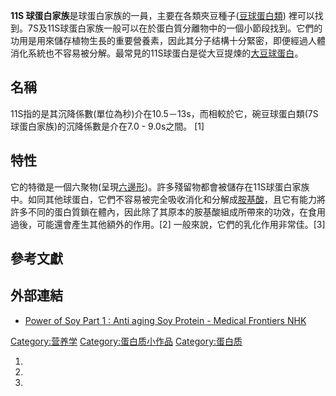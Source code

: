 **11S 球蛋白家族**是球蛋白家族的一員，主要在各類夾豆種子([豆球蛋白類](https://zh.wikipedia.org/wiki/豆球蛋白 "wikilink")) 裡可以找到。7S及11S球蛋白家族一般可以在於蛋白質分離物中的一個小節段找到。它們的功用是用來儲存植物生長的重要營養素，因此其分子结構十分緊密，即便經過人體消化系統也不容易被分解。最常見的11S球蛋白是從大豆提煉的[大豆球蛋白](https://zh.wikipedia.org/wiki/球蛋白 "wikilink")。

## 名稱

11S指的是其沉降係數(單位為秒)介在10.5－13s，而相較於它，碗豆球蛋白類(7S球蛋白家族)的沉降係數是介在7.0 - 9.0s之間。 \[1\]

## 特性

它的特徵是一個六聚物(呈現[六邊形](https://zh.wikipedia.org/wiki/六邊形 "wikilink"))。許多殘留物都會被儲存在11S球蛋白家族中。如同其他球蛋白，它們不容易被完全吸收消化和分解成[胺基酸](https://zh.wikipedia.org/wiki/胺基酸 "wikilink")，且它有能力將許多不同的蛋白質鎖在體內，因此除了其原本的胺基酸組成所帶來的功效，在食用過後，可能還會產生其他額外的作用。\[2\] 一般來說，它們的乳化作用非常佳。\[3\]

## 參考文獻

## 外部連結

  - [Power of Soy Part 1 : Anti aging Soy Protein - Medical Frontiers NHK](https://www.youtube.com/watch?v=hk5SVuxegX0)

[Category:营养学](https://zh.wikipedia.org/wiki/Category:营养学 "wikilink") [Category:蛋白质小作品](https://zh.wikipedia.org/wiki/Category:蛋白质小作品 "wikilink") [Category:蛋白质](https://zh.wikipedia.org/wiki/Category:蛋白质 "wikilink")

1.
2.
3.